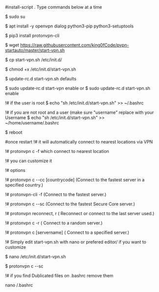 #install-script . Type commands below at a time

$ sudo su 

$ apt install -y openvpn dialog python3-pip python3-setuptools

$ pip3 install protonvpn-cli

$ wget https://raw.githubusercontent.com/king0fCode/pvpn-startauto/master/start-vpn.sh

$ cp start-vpn.sh /etc/init.d/

$ chmod +x /etc/init.d/start-vpn.sh

$ update-rc.d start-vpn.sh defaults

$ sudo update-rc.d start-vpn enable or $ sudo update-rc.d start-vpn.sh enable

!# if the user is root
$ echo "sh /etc/init.d/start-vpn.sh" >> ~/.bashrc

!# if you are not root and a user (make sure "username" replace with your Username
$ echo "sh /etc/init.d/start-vpn.sh" >> ~/home/username/.bashrc

$ reboot


#once restart 
!# it will automatically connect to nearest locations via VPN

!#  protonvpn c -f which connect to nearest location

!# you can customize it 

!# options 

!# protonvpn c --cc [countrycode]	 (Connect to the fastest server in a specified country.)

!# protonvpn-cli -f           (Connect to the fastest server.)

!# protonvpn c --sc	         (Connect to the fastest Secure Core server.)

!# protonvpn reconnect, r	 ( Reconnect or connect to the last server used.)

!# protonvpn c -r	         ( Connect to a random server.)

!# protonvpn c [servername]	 ( Connect to a specified server.)

!# Simply edit  start-vpn.sh with nano or prefered editor/ if you want to customize

$ nano /etc/init.d/start-vpn.sh 

$ protonvpn c --sc	



!# if you find Dublicated files on .bashrc  remove them

nano /.bashrc
